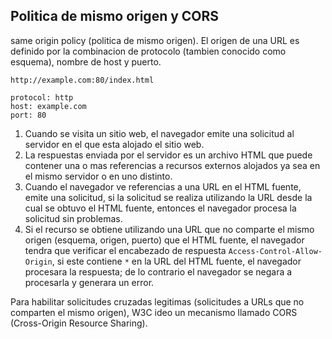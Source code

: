 ## Politica de mismo origen y CORS

same origin policy (politica de mismo origen). El origen de una URL es definido por la combinacion de protocolo (tambien conocido como esquema), nombre de host y puerto.

    http://example.com:80/index.html

    protocol: http
    host: example.com
    port: 80

1. Cuando se visita un sitio web, el navegador emite una solicitud al servidor en el que esta alojado el sitio web.
2. La respuestas enviada por el servidor es un archivo HTML que puede contener una o mas referencias a recursos externos alojados ya sea en el mismo servidor o en uno distinto.
3. Cuando el navegador ve referencias a una URL en el HTML fuente, emite una solicitud, si la solicitud se realiza utilizando la URL desde la cual se obtuvo el HTML fuente, entonces el navegador procesa la solicitud sin problemas.
4. Si el recurso se obtiene utilizando una URL que no comparte el mismo origen (esquema, origen, puerto) que el HTML fuente, el navegador tendra que verificar el encabezado de respuesta `Access-Control-Allow-Origin`, si este contiene `*` en la URL del HTML fuente, el navegador procesara la respuesta; de lo contrario el navegador se negara a procesarla y generara un error.

Para habilitar solicitudes cruzadas legitimas (solicitudes a URLs que no comparten el mismo origen), W3C ideo un mecanismo llamado CORS (Cross-Origin Resource Sharing).